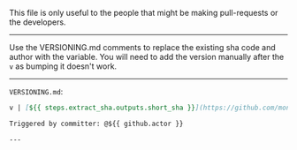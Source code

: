 This file is only useful to the people that might be making pull-requests or the developers.

---

Use the VERSIONING.md comments to replace the existing sha code and author with the variable.
You will need to add the version manually after the `v` as bumping it doesn't work.

---

`VERSIONING.md`:
```md
v | [${{ steps.extract_sha.outputs.short_sha }}](https://github.com/monitio/SemVer-Typing/commit/${{ github.sha }})

Triggered by committer: @${{ github.actor }}

---
```

